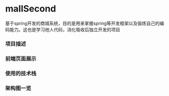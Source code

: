 # mallSecond
基于spring开发的商城系统，目的是用来掌握spring等开发框架以及锻炼自己的编码能力。这也是学习他人代码，消化吸收后独立开发的项目
 ### 项目描述
 
 ### 前端页面展示
 
### 使用的技术栈 
 

### 架构图一览
 
